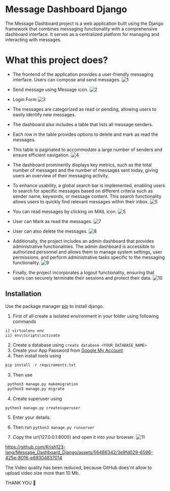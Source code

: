 # Message Dashboard Django
The Message Dashboard project is a web application built using the Django framework that combines messaging functionality with a comprehensive dashboard interface.
It serves as a centralized platform for managing and interacting with messages.

# What this project does?
* The frontend of the application provides a user-friendly messaging interface. Users can compose and send messages.
![1](https://github.com/Krish123-lang/Message_Dashboard_Django/assets/56486342/15427a9d-d75a-46e4-aac5-d66482f47bf7)

* Send message using Message icon.
![2](https://github.com/Krish123-lang/Message_Dashboard_Django/assets/56486342/0fb3aa0c-5813-4b31-b15f-9798e8728fde)

* Login Form
![3](https://github.com/Krish123-lang/Message_Dashboard_Django/assets/56486342/bf49e44e-59e7-48c5-b2c9-dc2f06956b11)

* The messages are categorized as read or pending, allowing users to easily identify new messages.
* The dashboard also includes a table that lists all message senders.
* Each row in the table provides options to delete and mark as read the messages.
* This table is paginated to accommodate a large number of senders and ensure efficient navigation.
![4](https://github.com/Krish123-lang/Message_Dashboard_Django/assets/56486342/a65021af-6d73-43db-ab73-c4df8eb4b833)

  
* The dashboard prominently displays key metrics, such as the total number of messages and the number of messages sent today, giving users an overview of their messaging activity.
* To enhance usability, a global search bar is implemented, enabling users to search for specific messages based on different criteria such as sender name, keywords, or message content. This search functionality allows users to quickly find relevant messages within their inbox.
![5](https://github.com/Krish123-lang/Message_Dashboard_Django/assets/56486342/23c313d1-de4e-4b80-82c5-64bfdb89f35c)

* You can read messages by clicking on MAIL icon.
![5](https://github.com/Krish123-lang/Message_Dashboard_Django/assets/56486342/f2aa3d39-ea0e-48a5-b5bd-0e16084c482c)

* User can Mark as read the messages.
![7](https://github.com/Krish123-lang/Message_Dashboard_Django/assets/56486342/e7bbe4d5-95d9-4617-8ebd-afc8f7dca4e8)

* User can also delete the messages.
![8](https://github.com/Krish123-lang/Message_Dashboard_Django/assets/56486342/22cfb41a-a94f-47e9-bf8c-f6192f3eed9b)

  
* Additionally, the project includes an admin dashboard that provides administrative functionalities. The admin dashboard is accessible to authorized personnel and allows them to manage system settings, user permissions, and perform administrative tasks specific to the messaging functionality.
![9](https://github.com/Krish123-lang/Message_Dashboard_Django/assets/56486342/b2b2e032-115d-42d6-84b0-d6926305e377)

* Finally, the project incorporates a logout functionality, ensuring that users can securely terminate their sessions and protect their data.
![10](https://github.com/Krish123-lang/Message_Dashboard_Django/assets/56486342/c91cb2b0-1263-49cf-b3f6-645e207fedc0)

## Installation

Use the package manager [pip](https://pip.pypa.io/en/stable/) to install django.

1. First of all create a isolated environment in your folder using following commands

```bash
i) virtualenv env
ii) env\Scripts\activate

```
2. Create a database using `create database <YOUR_DATABASE_NAME>`
3. Create your App Password from [Google My Account](https://myaccount.google.com/security)
2. Then install tools using  

 ```python
 pip install -r requirements.txt
```
3. Then use

```python
 python3 manage.py makemigration
 python3 manage.py migrate
 ```
4. Create superuser using
```
python3 manage.py createsuperuser
```
5. Enter your details.
6. Then run ``` python3 manage.py runserver ```
  
6. Copy the url(127.0.0.1:8000) and open it into your browser.
![11](https://github.com/Krish123-lang/Message_Dashboard_Django/assets/56486342/92c30b30-a7df-44a5-8c2c-0ba3b86e7710)

https://github.com/Krish123-lang/Message_Dashboard_Django/assets/56486342/3e9fd029-6596-425e-8016-e69304837014

The Video quality has been reduced, because GitHub does'nt allow to upload video size more than 10 Mb.

THANK YOU 🙏
